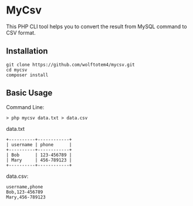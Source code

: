 # MyCsv

This PHP CLI tool helps you to convert the result from MySQL command to CSV format.

## Installation

```
git clone https://github.com/wolftotem4/mycsv.git
cd mycsv
composer install
```

## Basic Usage

Command Line:

```
> php mycsv data.txt > data.csv
```

data.txt

```
+----------+------------+
| username | phone      |
+----------+------------+
| Bob      | 123-456789 |
| Mary     | 456-789123 |
+----------+------------+
```

data.csv:

```
username,phone
Bob,123-456789
Mary,456-789123
```

